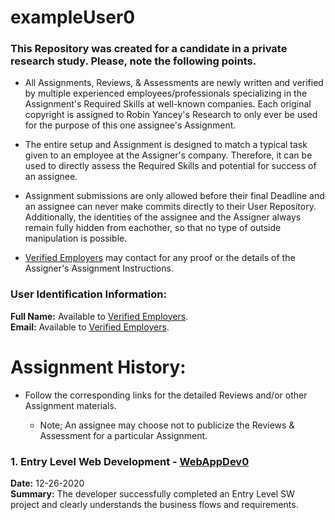 # exampleUser0


### This Repository was created for a candidate in a private research study. Please, note the following points. 
  
* All Assignments, Reviews, & Assessments are newly written and verified by multiple experienced employees/professionals specializing in the Assignment's Required Skills at well-known companies. Each original copyright is assigned to Robin Yancey's Research to only ever be used for the purpose of this one assignee's Assignment.
    
* The entire setup and Assignment is designed to match a typical task given to an employee at the Assigner's company. Therefore, it can be used to directly assess the Required Skills and potential for success of an assignee.
    
* Assignment submissions are only allowed before their final Deadline and an assignee can never make commits directly to their User Repository. Additionally, the identities of the assignee and the Assigner always remain fully hidden from eachother, so that no type of outside manipulation is possible.

      
* [Verified Employers](https://reyancey.wixsite.com/learn/employers) may contact for any proof or the details of the Assigner's Assignment Instructions.     
  
### User Identification Information:
 
**Full Name:** Available to [Verified Employers](https://reyancey.wixsite.com/learn/employers).         
**Email:** Available to [Verified Employers](https://reyancey.wixsite.com/learn/employers).   
      
    
# Assignment History:   
    
* Follow the corresponding links for the detailed Reviews and/or other Assignment materials.  

    * Note; An assignee may choose not to publicize the Reviews & Assessment for a particular Assignment.  
  
### 1. Entry Level Web Development - [WebAppDev0](https://github.com/hiredlearn/exampleUser0/tree/main/WebAppDev0)
**Date:** 12-26-2020  
**Summary:**  The developer successfully completed an Entry Level SW project and clearly understands the business flows and requirements.
